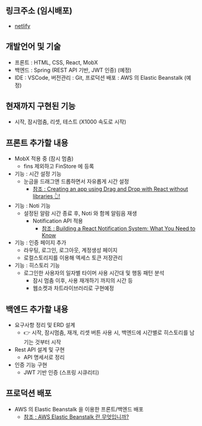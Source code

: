 ## 링크주소 (임시배포)
  - [netlify](https://spontaneous-sherbet-c8c45e.netlify.app/)
## 개발언어 및 기술
  - 프론트 : HTML, CSS, React, MobX
  - 백엔드 : Spring (REST API 기반, JWT 인증) (예정)
  - IDE : VSCode, 버전관리 : Git, 프로덕션 배포 : AWS 의 Elastic Beanstalk (예정)
## 현재까지 구현된 기능
  - 시작, 잠시멈춤, 리셋, 테스트 (X1000 속도로 시작)
## 프론트 추가할 내용
  - MobX 적용 중 (잠시 멈춤)
    - fins 제외하고 FinStore 에 등록
  - 기능 : 시간 설정 기능
    - 눈금을 드래그앤 드롭하면서 자유롭게 시간 설정
      - [참조 : Creating an app using Drag and Drop with React without libraries 👆!](https://dev.to/franklin030601/creating-an-app-using-drag-and-drop-with-react-without-libraries--5cg9)
  - 기능 : Noti 기능
    - 설정된 알람 시간 종료 후, Noti 와 함께 알림음 재생
      - Notification API 적용
        - [참조 : Building a React Notification System: What You Need to Know](https://www.magicbell.com/blog/building-a-react-notification-system)
  - 기능 : 인증 페이지 추가
    - 라우팅, 로그인, 로그아웃, 계정생성 페이지
    - 로컬스토리지를 이용해 엑세스 토큰 저장관리
  - 기능 : 히스토리 기능
    - 로그인한 사용자의 일자별 타이머 사용 시간대 및 행동 패턴 분석
      - 잠시 멈춤 이후, 사용 재개하기 까지의 시간 등
      - 웹소켓과 차트라이브러리로 구현예정
## 백엔드 추가할 내용
  - 요구사항 정리 및 ERD 설계
    - 👉 시작, 잠시멈춤, 재개, 리셋 버튼 사용 시, 백엔드에 시간별로 히스토리를 남기는 것부터 시작
  - Rest API 설계 및 구현
    - API 명세서로 정리
  - 인증 기능 구현
    - JWT 기반 인증 (스프링 시큐리티)
## 프로덕션 배포
  - AWS 의 Elastic Beanstalk 을 이용한 프론트/백엔드 배포
    - [참조 : AWS Elastic Beanstalk 란 무엇입니까?](https://docs.aws.amazon.com/ko_kr/elasticbeanstalk/latest/dg/Welcome.html) 
    

